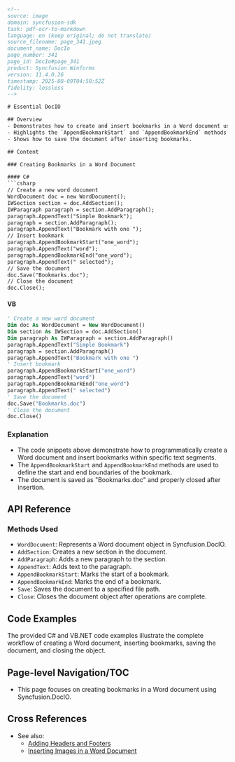 ```html
<!-- 
source: image
domain: syncfusion-sdk
task: pdf-ocr-to-markdown
language: en (keep original; do not translate)
source_filename: page_341.jpeg
document_name: DocIo
page_number: 341
page_id: DocIo#page_341
product: Syncfusion Winforms
version: 11.4.0.26
timestamp: 2025-08-09T04:50:52Z
fidelity: lossless
--> 

# Essential DocIO

## Overview
- Demonstrates how to create and insert bookmarks in a Word document using both C# and VB.NET.
- Highlights the `AppendBookmarkStart` and `AppendBookmarkEnd` methods for defining bookmark boundaries.
- Shows how to save the document after inserting bookmarks.

## Content

### Creating Bookmarks in a Word Document

#### C#
```csharp
// Create a new word document
WordDocument doc = new WordDocument();
IWSection section = doc.AddSection();
IWParagraph paragraph = section.AddParagraph();
paragraph.AppendText("Simple Bookmark");
paragraph = section.AddParagraph();
paragraph.AppendText("Bookmark with one ");
// Insert bookmark
paragraph.AppendBookmarkStart("one_word");
paragraph.AppendText("word");
paragraph.AppendBookmarkEnd("one_word");
paragraph.AppendText(" selected");
// Save the document
doc.Save("Bookmarks.doc");
// Close the document
doc.Close();
```

#### VB
```vb
' Create a new word document
Dim doc As WordDocument = New WordDocument()
Dim section As IWSection = doc.AddSection()
Dim paragraph As IWParagraph = section.AddParagraph()
paragraph.AppendText("Simple Bookmark")
paragraph = section.AddParagraph()
paragraph.AppendText("Bookmark with one ")
' Insert bookmark
paragraph.AppendBookmarkStart("one_word")
paragraph.AppendText("word")
paragraph.AppendBookmarkEnd("one_word")
paragraph.AppendText(" selected")
' Save the document
doc.Save("Bookmarks.doc")
' Close the document
doc.Close()
```

### Explanation
- The code snippets above demonstrate how to programmatically create a Word document and insert bookmarks within specific text segments.
- The `AppendBookmarkStart` and `AppendBookmarkEnd` methods are used to define the start and end boundaries of the bookmark.
- The document is saved as "Bookmarks.doc" and properly closed after insertion.

## API Reference

### Methods Used
- `WordDocument`: Represents a Word document object in Syncfusion.DocIO.
- `AddSection`: Creates a new section in the document.
- `AddParagraph`: Adds a new paragraph to the section.
- `AppendText`: Adds text to the paragraph.
- `AppendBookmarkStart`: Marks the start of a bookmark.
- `AppendBookmarkEnd`: Marks the end of a bookmark.
- `Save`: Saves the document to a specified file path.
- `Close`: Closes the document object after operations are complete.

## Code Examples

The provided C# and VB.NET code examples illustrate the complete workflow of creating a Word document, inserting bookmarks, saving the document, and closing the object.

## Page-level Navigation/TOC
- This page focuses on creating bookmarks in a Word document using Syncfusion.DocIO.

## Cross References
- See also:
  - [Adding Headers and Footers](#adding-headers-and-footers-in-a-word-document)
  - [Inserting Images in a Word Document](#inserting-images-in-a-word-document)

<!-- tags: [DocIO, WordDocument, Bookmarks, C#, VB.NET, Syncfusion, version: 11.4.0.26] keywords: [bookmarks, word document, insert, save, close, append bookmark, Syncfusion DocIO, C#, VB.NET] -->
```